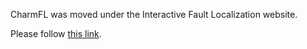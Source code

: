 <html>
  <head>
    <meta http-equiv="refresh" content="3; url='https://interactivefaultlocalization.github.io/tools/charmfl'" />
  </head>
  <body>
    <p> CharmFL was moved under the Interactive Fault Localization website.</p>
    <p>Please follow <a href="https://interactivefaultlocalization.github.io/tools/charmfl">this link</a>.</p>
  </body>
</html>
